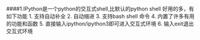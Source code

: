 ####1.IPython是一个python的交互式shell,比默认的python shell 好用的多，有如下功能
	1. 支持自动补全
	2. 自动缩进
	3. 支持bash shell 命令
	4. 内置了许多有用的功能和函数
	5. 直接输入ipython/ipython3即可进入交互式环境
	6. 输入exit退出交互式环境
####
